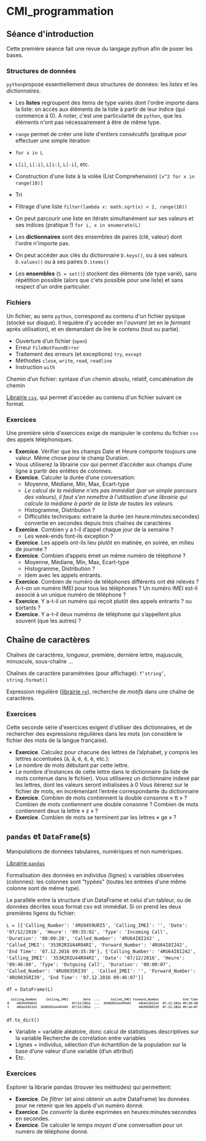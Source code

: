 # CMI_programmation

## Séance d'introduction

Cette première séance fait une revue du langage python afin de poser les bases.

### Structures de données

 `python`propose essentiellement deux structures de données: les _listes_ et les _dictionnaires_.
 
 * Les **listes** regroupent des items de type variés dont l'ordre importe dans la liste: on accès aux éléments de la liste à partir de leur indice (qui commence à 0). A noter, c'est une particulartié de `python`, que les éléments n'ont pas nécessairement à être de même type.
  * `range` permet de créer une liste d'entiers consécutifs (pratique pour effectuer une simple itération
  * `for x in L`
  * `L[i]`, `L[:i]`, `L[i:]`, `L[-i]`, etc.
 * Construction d'une liste à la volée (List Comprehension) `[x^2 for x in range(10)]`
 * Tri
 * Filtrage d'une liste `filter(lambda x: math.sqrt(x) < 2, range(10))`
 * On peut parcourir une liste en itératn simultanément sur ses valeurs et ses indices (pratique !) `for i, x in enumerate(L)`

* Les **dictionnaires** sont des ensembles de paires (clé, valeur) dont l'ordre n'importe pas.
 * On peut accéder aux clés du dictionnaire `D.keys()`, ou à ses valeurs `D.values()` ou à ses paires `D.items()`

* Les **ensembles** (`S = set()`) stockent des éléments (de type varié), sans répétition possible (alors que c'ets possible pour une liste) et sans respect d'un ordre particulier.

### Fichiers

Un fichier, au sens `python`, correspond au contenu d'un fichier pysique (stocké sur disque). Il requière d'y accéder en l'_ouvrant_ (et en le _fermant_ après utilisation), et en demandant de lire le contenu (tout ou partie).

* Ouverture d’un fichier (`open`)
 * Erreur `FileNotFoundError`
 * Traitement des erreurs (et exceptions) `try`, `except`
 * Méthodes `close`, `write`, `read`, `readline`
 * Instruction `with`

Chemin d’un fichier: syntaxe d’un chemin absolu, relatif, concaténation de chemin

[Librairie `csv`](https://docs.python.org/3/library/csv.html), qui permet d'accéder au contenu d'un fichier suivant ce format.

### Exercices

Une première série d'exercices exige de manipuler le contenu du fichier `csv` des appels téléphoniques.

* **Exercice**. Vérifier que les champs Date et Heure comporte toujours une valeur. Même chose pour le champ Duration.
 * Vous utiliserez la librairie csv qui permet d’accéder aux champs d’une ligne à partir des entêtes de colonnes.
* **Exercice**. Calculer la durée d’une conversation:
	* Moyenne, Médiane, Min, Max, Ecart-type
	 * *Le calcul de la médiane n'ets pas immédiat (par un simple parcours des valeurs), il faut s'en remettre à l'utilisation d'une librairie qui calcule la médiane à partir de la liste de toutes les valeurs.*
	* Histogramme, Distribution ?
	* Difficultés techniques: extraire la durée (en heure:minutes:secondes) convertie en secondes depuis trois chaînes de caractères
* **Exercice**. Combien y a t-il d’appel chaque jour de la semaine ?
	* Les week-ends font-ils exception ?
* **Exercice**. Les appels ont-ils lieu plutôt en matinée, en soirée, en milieu de journée ?
* **Exercice**. Combien d’appels émet un même numéro de téléphone ?
	* Moyenne, Médiane, Min, Max, Ecart-type
	* Histogramme, Distribution ?
	* Idem avec les appels entrants.
* **Exercice**. Combien de numéro de téléphones différents ont été relevés ? A-t-on un numéro IMEI pour tous les téléphones ? Un numéro IMEI est-il associé à un unique numéro de téléphone ?
* **Exercice**. Y a-t-il un numéro qui reçoit plutôt des appels entrants ? ou sortants ?
* **Exercice**. Y a-t-il deux numéros de téléphone qui s’appellent plus souvent (que les autres) ?

## Chaîne de caractères
Chaînes de caractères, longueur, première, dernière lettre, majuscule, minuscule, sous-chaîne ...

Chaînes de caractère paramétrées (pour affichage): `f’string’`, `string.format()`

Expression régulière ([librairie `re`](https://docs.python.org/3/library/re.html)), recherche de _motifs_ dans une chaîne de caractères.

### Exercices

Cette seconde série d'exercices exigent d'utiliser des dictionnaires, et de rechercher des expressions régulières dans les mots (on considère le fichier des mots de la langue française).

* **Exercice**. Calculez pour chacune des lettres de l’alphabet, y compris les lettres accentuées (à, â, é, ê, è, etc.):
 * Le nombre de mots débutant par cette lettre.
 * Le nombre d'instances de cette lettre dans le dictionnaire (la liste de mots contenue dans le fichier).
Vous utiliserez un dictionnaire indexé par les lettres, dont les valeurs seront initialisées à 0
Vous itérerez sur le fichier de mots, en incrémentant l’entrée correspondante du dictionnaire
* **Exercice**. Combien de mots contiennent la double consonne « tt » ? Combien de mots contiennent une double consonne ? Combien de mots contiennent deux la lettre « z » ?
* **Exercice**. Combien de mots se terminent par les lettres « ge » ?

## `pandas` et `DataFrame`(s)
Manipulations de données tabulaires, numériques et non numériques.

[Librairie `pandas`](https://pandas.pydata.org/docs/getting_started/intro_tutorials/index.html)

Formalisation des données en individus (lignes) x variables observées (colonnes): les colonnes sont "typées" (toutes les entrées d'une même colonne sont de même type).

Le parallèle entre la structure d'un DataFrame et celui d'un tableur, ou de données décrites sous format csv est immédiat. Si on prend les deux premières ligens du fichier:

`L = [{'Calling_Number': '4RU9459URI5', 'Calling_IMEI': '', 'Date': '07/12/2016', 'Heure': '09:35:02', 'Type': 'Incoming Call', 'Duration': '00:00:28', 'Called_Number': '4RU64I8I242' , 'Called_IMEI': '353R2RIU44R94RI', 'Forward_Number': '4RU64I8I242', 'End Time': '07.12.2016 09:35:30'}, {'Calling_Number': '4RU64I8I242', 'Calling_IMEI': '353R2RIU44R94RI', 'Date': '07/12/2016', 'Heure': '09:46:00', 'Type': 'Outgoing Call', 'Duration': '00:00:07', 'Called_Number': '4RU9835RI39' , 'Called_IMEI': '', 'Forward_Number': '4RU9835RI39', 'End Time': '07.12.2016 09:46:07'}]`

`df = DataFrame(L)`

![](./dataframe.png)

`df.to_dict()`

* Variable = variable aléatoire, donc calcul de statistiques descriptives sur la variable
Recherche de corrélation entre variables
* Lignes = individus, sélection d’un échantillon de la population sur la base d’une valeur d’une variable (d’un attribut)
* Etc.

### Exercices

Explorer la librarie pandas (trouver les méthodes) qui permettent:

* **Exercice**. De _filtrer_ (et ainsi obtenir un autre DataFrame) les données pour ne retenir que les appels d'un numéro donné.
* **Exercice**. De _convertir_ la durée exprimées en heures:minutes:secondes en secondes.
* **Exercice**. De calculer le _temps moyen_ d'une conversation pour un numéro de téléphone donné.
